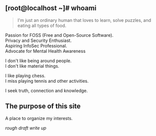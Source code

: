 ## [root@localhost ~]# whoami

> I'm just an ordinary human that loves to learn, solve puzzles, and eating all types of food.  
  
Passion for FOSS (Free and Open-Source Software).   
Privacy and Security Enthusiast.  
Aspiring InfoSec Professional.  
Advocate for Mental Health Awareness

I don't like being around people.  
I don't like material things. 

I like playing chess.  
I miss playing tennis and other activities.  

I seek truth, connection and knowledge. 

## The purpose of this site

A place to organize my interests.

*rough draft write up*


